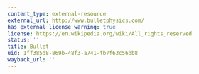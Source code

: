 ```yaml
---
content_type: external-resource
external_url: http://www.bulletphysics.com/
has_external_license_warning: true
license: https://en.wikipedia.org/wiki/All_rights_reserved
status: ''
title: Bullet
uid: 1ff385d8-869b-48f3-a741-fb7f63c56bb8
wayback_url: ''
---
```

